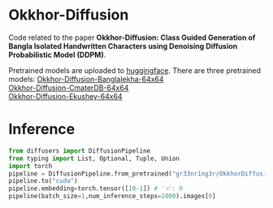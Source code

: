 # Okkhor-Diffusion
Code related to the paper **Okkhor-Diffusion: Class Guided Generation of Bangla Isolated Handwritten Characters using Denoising Diffusion Probabilistic Model (DDPM)**.

Pretrained models are uploaded to [huggingface](https://huggingface.co/gr33nr1ng3r/OkkhorDiffusion).
There are three pretrained models:
[Okkhor-Diffusion-Banglalekha-64x64]()<br>
[Okkhor-Diffusion-CmaterDB-64x64]()<br>
[Okkhor-Diffusion-Ekushey-64x64]()<br>

# Inference

```py
from diffusers import DiffusionPipeline
from typing import List, Optional, Tuple, Union
import torch
pipeline = DiffusionPipeline.from_pretrained("gr33nr1ng3r/OkkhorDiffusion",custom_pipeline="gr33nr1ng3r/OkkhorDiffusion",embedding=torch.float16)
pipeline.to("cuda")
pipeline.embedding=torch.tensor([10-1]) # 'ও': 9
pipeline(batch_size=1,num_inference_steps=1000).images[0]

```


